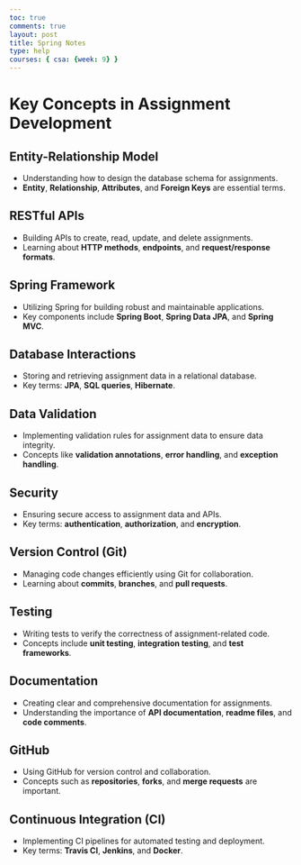 ```yaml
---
toc: true
comments: true
layout: post
title: Spring Notes
type: help
courses: { csa: {week: 9} }
---
```


# Key Concepts in Assignment Development

## Entity-Relationship Model
- Understanding how to design the database schema for assignments.
- **Entity**, **Relationship**, **Attributes**, and **Foreign Keys** are essential terms.

## RESTful APIs
- Building APIs to create, read, update, and delete assignments.
- Learning about **HTTP methods**, **endpoints**, and **request/response formats**.

## Spring Framework
- Utilizing Spring for building robust and maintainable applications.
- Key components include **Spring Boot**, **Spring Data JPA**, and **Spring MVC**.

## Database Interactions
- Storing and retrieving assignment data in a relational database.
- Key terms: **JPA**, **SQL queries**, **Hibernate**.

## Data Validation
- Implementing validation rules for assignment data to ensure data integrity.
- Concepts like **validation annotations**, **error handling**, and **exception handling**.

## Security
- Ensuring secure access to assignment data and APIs.
- Key terms: **authentication**, **authorization**, and **encryption**.

## Version Control (Git)
- Managing code changes efficiently using Git for collaboration.
- Learning about **commits**, **branches**, and **pull requests**.

## Testing
- Writing tests to verify the correctness of assignment-related code.
- Concepts include **unit testing**, **integration testing**, and **test frameworks**.

## Documentation
- Creating clear and comprehensive documentation for assignments.
- Understanding the importance of **API documentation**, **readme files**, and **code comments**.

## GitHub
- Using GitHub for version control and collaboration.
- Concepts such as **repositories**, **forks**, and **merge requests** are important.

## Continuous Integration (CI)
- Implementing CI pipelines for automated testing and deployment.
- Key terms: **Travis CI**, **Jenkins**, and **Docker**.